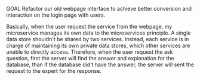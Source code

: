 GOAL
Refactor our old webpage interface to achieve better conversion and interaction on the login page with users.

Basically, when the user request the service from the webpage, my microservice manages its own data to the microservices principle. A single data store shouldn't be shared by two services. Instead, each service is in charge of maintaining its own private data stores, which other services are unable to directly access. Therefore, when the user request the ask question, first the server will find the answer and explanation for the database, than if the database did’t have the answer, the server will sent the request to the expert for the response.
